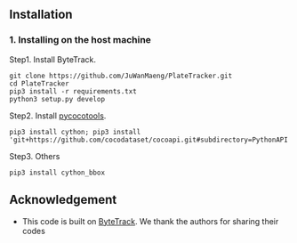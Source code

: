 ## Installation
### 1. Installing on the host machine
Step1. Install ByteTrack.
```shell
git clone https://github.com/JuWanMaeng/PlateTracker.git
cd PlateTracker
pip3 install -r requirements.txt
python3 setup.py develop
```

Step2. Install [pycocotools](https://github.com/cocodataset/cocoapi).

```shell
pip3 install cython; pip3 install 'git+https://github.com/cocodataset/cocoapi.git#subdirectory=PythonAPI'
```

Step3. Others
```shell
pip3 install cython_bbox
```

## Acknowledgement
* This code is built on [ByteTrack](https://github.com/ifzhang/ByteTrack). We thank the authors for sharing their codes
